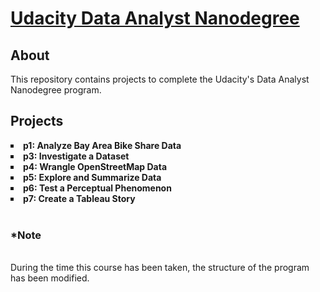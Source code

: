 <h1>
	<a href = "https://www.udacity.com/course/data-analyst-nanodegree--nd002">Udacity Data Analyst Nanodegree</a>
</h1>

<h2>About</h2>
This repository contains projects to complete the Udacity's Data Analyst Nanodegree program.
<br>

<h2>Projects</h2>

<li type='square'>
	<b> p1: Analyze Bay Area Bike Share Data </b>
</li>

<li type='square'>
	<b> p3: Investigate a Dataset</b>
</li>

<li type='square'>
	<b> p4: Wrangle OpenStreetMap Data </b>
</li>

<li type='square'>
	<b> p5: Explore and Summarize Data</b>
</li>

<li type='square'>
	<b> p6: Test a Perceptual Phenomenon</b>
</li>

<li type='square'>
	<b> p7: Create a Tableau Story</b>
</li>

<br>
<h3>*Note</h3>
<br>
During the time this course has been taken, the structure of the program has been modified. 
